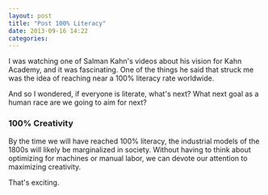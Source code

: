 ```yaml
---
layout: post
title: "Post 100% Literacy"
date: 2013-09-16 14:22
categories: 
---
```


I was watching one of Salman Kahn's videos about his vision for Kahn Academy, and it was fascinating. One of the things he said that struck me was the idea of reaching near a 100% literacy rate worldwide. 

And so I wondered, if everyone is literate, what's next? What next goal as a human race are we going to aim for next? 

### 100% Creativity

By the time we will have reached 100% literacy, the industrial models of the 1800s will likely be marginalized in society. Without having to think about optimizing for machines or manual labor, we can devote our attention to maximizing creativity. 

That's exciting. 
